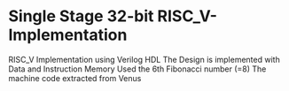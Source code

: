 # Single Stage 32-bit RISC_V-Implementation
 RISC_V Implementation using Verilog HDL
 The Design is implemented with Data and Instruction Memory
 Used the 6th Fibonacci number (=8)
 The machine code extracted from Venus
